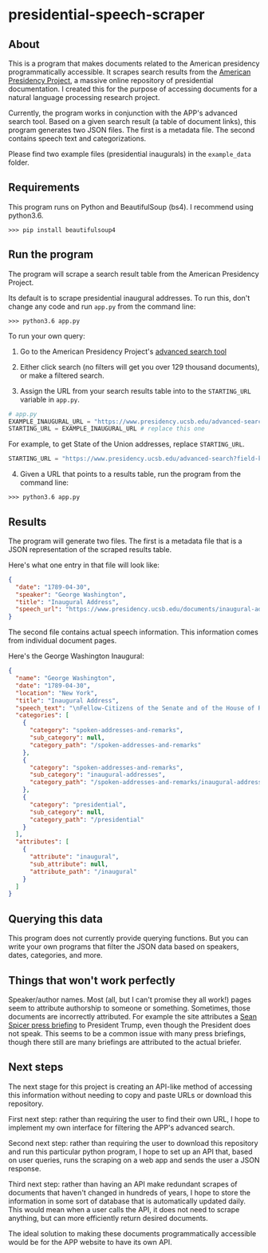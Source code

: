 # presidential-speech-scraper

## About

This is a program that makes documents related to the American presidency programmatically accessible. It scrapes search results from the [American Presidency Project](https://www.presidency.ucsb.edu/), a massive online repository of presidential documentation. I created this for the purpose of accessing documents for a natural language processing research project.

Currently, the program works in conjunction with the APP's advanced search tool. Based on a given search result (a table of document links), this program generates two JSON files. The first is a metadata file. The second contains speech text and categorizations.

Please find two example files (presidential inaugurals) in the `example_data` folder.

## Requirements

This program runs on Python and BeautifulSoup (bs4). I recommend using python3.6.

```
>>> pip install beautifulsoup4
```

## Run the program

The program will scrape a search result table from the American Presidency Project.


Its default is to scrape presidential inaugural addresses. To run this, don't change any code and run `app.py` from the command line:

```
>>> python3.6 app.py
```


To run your own query:

1. Go to the American Presidency Project's [advanced search tool](https://www.presidency.ucsb.edu/advanced-search)

2. Either click search (no filters will get you over 129 thousand documents), or make a filtered search.

3. Assign the URL from your search results table into to the  `STARTING_URL` variable in `app.py`.

```python
# app.py
EXAMPLE_INAUGURAL_URL = "https://www.presidency.ucsb.edu/advanced-search?field-keywords=&field-keywords2=&field-keywords3=&from%5Bdate%5D=&to%5Bdate%5D=&person2=&category2%5B%5D=46&items_per_page=25"
STARTING_URL = EXAMPLE_INAUGURAL_URL # replace this one
```

For example, to get State of the Union addresses, replace `STARTING_URL`.
```python
STARTING_URL = "https://www.presidency.ucsb.edu/advanced-search?field-keywords=&field-keywords2=&field-keywords3=&from%5Bdate%5D=&to%5Bdate%5D=&person2=&category2%5B%5D=45&items_per_page=25"
```

4. Given a URL that points to a results table, run the program from the command line:

```
>>> python3.6 app.py
```

## Results

The program will generate two files. The first is a metadata file that is a JSON representation of the scraped results table.

Here's what one entry in that file will look like:

```JSON
{
  "date": "1789-04-30",
  "speaker": "George Washington",
  "title": "Inaugural Address",
  "speech_url": "https://www.presidency.ucsb.edu/documents/inaugural-address-16"
}
```

The second file contains actual speech information. This information comes from individual document pages.

Here's the George Washington Inaugural:

```JSON
{
  "name": "George Washington",
  "date": "1789-04-30",
  "location": "New York",
  "title": "Inaugural Address",
  "speech_text": "\nFellow-Citizens of the Senate and of the House of Representatives:\nAmong the vicissitudes incident to life no event could have filled me with greater anxieties than that of which the notification was transmitted by your order, and received on the 14th day of the present month. On the one hand, I was summoned by my country, whose voice I can never hear but with veneration and love, from a retreat which I had chosen with the fondest predilection, and, in my flattering hopes, with an immutable decision, as the asylum of my declining years—a retreat which was rendered every day more necessary as well as more dear to me by the addition of habit to inclination, and of frequent interruptions in my health to the gradual waste committed on it by time. On the other hand, the magnitude and difficulty of the trust to which the voice of my country called me, being sufficient to awaken in the wisest and most experienced of her citizens a distrustful scrutiny into his qualifications, could not but overwhelm with despondence one who (inheriting inferior endowments from nature and unpracticed in the duties of civil administration) ought to be peculiarly conscious of his own deficiencies. In this conflict of emotions all I dare aver is that it has been my faithful study to collect my duty from a just appreciation of every circumstance by which it might be affected. All I dare hope is that if, in executing this task, I have been too much swayed by a grateful remembrance of former instances, or by an affectionate sensibility to this transcendent proof of the confidence of my fellow-citizens, and have thence too little consulted my incapacity as well as disinclination for the weighty and untried cares before me, my error will be palliated by the motives which mislead [see APP note] me, and its consequences be judged by my country with some share of the partiality in which they originated.\nSuch being the impressions under which I have, in obedience to the public summons, repaired to the present station, it would be peculiarly improper to omit in this first official act my fervent supplications to that Almighty Being who rules over the universe, who presides in the councils of nations, and whose providential aids can supply every human defect, that His benediction may consecrate to the liberties and happiness of the people of the United States a Government instituted by themselves for these essential purposes, and may enable every instrument employed in its administration to execute with success the functions allotted to his charge. In tendering this homage to the Great Author of every public and private good, I assure myself that it expresses your sentiments not less than my own, nor those of my fellow-citizens at large less than either. No people can be bound to acknowledge and adore the Invisible Hand which conducts the affairs of men more than those of the United States. Every step by which they have advanced to the character of an independent nation seems to have been distinguished by some token of providential agency; and in the important revolution just accomplished in the system of their united government the tranquil deliberations and voluntary consent of so many distinct communities from which the event has resulted can not be compared with the means by which most governments have been established without some return of pious gratitude, along with an humble anticipation of the future blessings which the past seem to presage. These reflections, arising out of the present crisis, have forced themselves too strongly on my mind to be suppressed. You will join with me, I trust, in thinking that there are none under the influence of which the proceedings of a new and free government can more auspiciously commence.\nBy the article establishing the executive department it is made the duty of the President \"to recommend to your consideration such measures as he shall judge necessary and expedient.\" The circumstances under which I now meet you will acquit me from entering into that subject further than to refer to the great constitutional charter under which you are assembled, and which, in defining your powers, designates the objects to which your attention is to be given. It will be more consistent with those circumstances, and far more congenial with the feelings which actuate me, to substitute, in place of a recommendation of particular measures, the tribute that is due to the talents, the rectitude, and the patriotism which adorn the characters selected to devise and adopt them. In these honorable qualifications I behold the surest pledges that as on one side no local prejudices or attachments, no separate views nor party animosities, will misdirect the comprehensive and equal eye which ought to watch over this great assemblage of communities and interests, so, on another, that the foundation of our national policy will be laid in the pure and immutable principles of private morality, and the preeminence of free government be exemplified by all the attributes which can win the affections of its citizens and command the respect of the world. I dwell on this prospect with every satisfaction which an ardent love for my country can inspire, since there is no truth more thoroughly established than that there exists in the economy and course of nature an indissoluble union between virtue and happiness; between duty and advantage; between the genuine maxims of an honest and magnanimous policy and the solid rewards of public prosperity and felicity; since we ought to be no less persuaded that the propitious smiles of Heaven can never be expected on a nation that disregards the eternal rules of order and right which Heaven itself has ordained; and since the preservation of the sacred fire of liberty and the destiny of the republican model of government are justly considered, perhaps, as deeply, as finally, staked on the experiment entrusted to the hands of the American people.\nBesides the ordinary objects submitted to your care, it will remain with your judgment to decide how far an exercise of the occasional power delegated by the fifth article of the Constitution is rendered expedient at the present juncture by the nature of objections which have been urged against the system, or by the degree of inquietude which has given birth to them. Instead of undertaking particular recommendations on this subject, in which I could be guided by no lights derived from official opportunities, I shall again give way to my entire confidence in your discernment and pursuit of the public good; for I assure myself that whilst you carefully avoid every alteration which might endanger the benefits of an united and effective government, or which ought to await the future lessons of experience, a reverence for the characteristic rights of freemen and a regard for the public harmony will sufficiently influence your deliberations on the question how far the former can be impregnably fortified or the latter be safely and advantageously promoted.\nTo the foregoing observations I have one to add, which will be most properly addressed to the House of Representatives. It concerns myself, and will therefore be as brief as possible. When I was first honored with a call into the service of my country, then on the eve of an arduous struggle for its liberties, the light in which I contemplated my duty required that I should renounce every pecuniary compensation. From this resolution I have in no instance departed; and being still under the impressions which produced it, I must decline as inapplicable to myself any share in the personal emoluments which may be indispensably included in a permanent provision for the executive department, and must accordingly pray that the pecuniary estimates for the station in which I am placed may during my continuance in it be limited to such actual expenditures as the public good may be thought to require.\nHaving thus imparted to you my sentiments as they have been awakened by the occasion which brings us together, I shall take my present leave; but not without resorting once more to the benign Parent of the Human Race in humble supplication that, since He has been pleased to favor the American people with opportunities for deliberating in perfect tranquillity, and dispositions for deciding with unparalleled unanimity on a form of government for the security of their union and the advancement of their happiness, so His divine blessing may be equally conspicuous in the enlarged views, the temperate consultations, and the wise measures on which the success of this Government must depend.\n",
  "categories": [
    {
      "category": "spoken-addresses-and-remarks",
      "sub_category": null,
      "category_path": "/spoken-addresses-and-remarks"
    },
    {
      "category": "spoken-addresses-and-remarks",
      "sub_category": "inaugural-addresses",
      "category_path": "/spoken-addresses-and-remarks/inaugural-addresses"
    },
    {
      "category": "presidential",
      "sub_category": null,
      "category_path": "/presidential"
    }
  ],
  "attributes": [
    {
      "attribute": "inaugural",
      "sub_attribute": null,
      "attribute_path": "/inaugural"
    }
  ]
}

```

## Querying this data

This program does not currently provide querying functions. But you can write your own programs that filter the JSON data based on speakers, dates, categories, and more.

## Things that won't work perfectly

Speaker/author names. Most (all, but I can't promise they all work!) pages seem to attribute authorship to someone or something. Sometimes, those documents are incorrectly attributed. For example the site attributes a [Sean Spicer press briefing](https://www.presidency.ucsb.edu/documents/press-gaggle-press-secretary-sean-spicer-1) to President Trump, even though the President does not speak. This seems to be a common issue with many press briefings, though there still are many briefings are attributed to the actual briefer.  


## Next steps

The next stage for this project is creating an API-like method of accessing this information without needing to copy and paste URLs or download this repository.

First next step: rather than requiring the user to find their own URL, I hope to implement my own interface for filtering the APP's advanced search.

Second next step: rather than requiring the user to download this repository and run this particular python program, I hope to set up an API that, based on user queries, runs the scraping on a web app and sends the user a JSON response.

Third next step: rather than having an API make redundant scrapes of documents that haven't changed in hundreds of years, I hope to store the information in some sort of database that is automatically updated daily. This would mean when a user calls the API, it does not need to scrape anything, but can more efficiently return desired documents.

The ideal solution to making these documents programmatically accessible would be for the APP website to have its own API.
